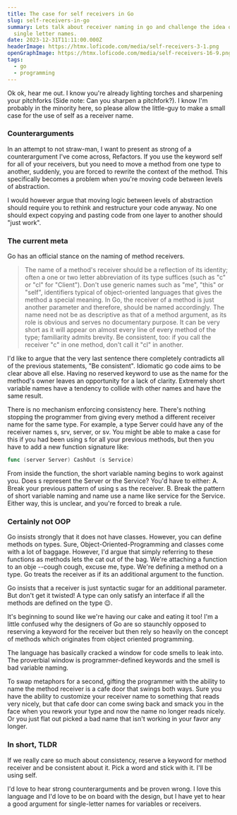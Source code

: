 ```yaml
---
title: The case for self receivers in Go
slug: self-receivers-in-go
summary: Lets talk about receiver naming in go and challenge the idea of using
  single letter names.
date: 2023-12-31T11:11:00.000Z
headerImage: https://htmx.loficode.com/media/self-receivers-3-1.png
openGraphImage: https://htmx.loficode.com/media/self-receivers-16-9.png
tags:
  - go
  - programming
---
```

Ok ok, hear me out. I know you're already lighting torches and sharpening your pitchforks (Side note: Can you sharpen a pitchfork?). I know I'm probably in the minority here, so please allow the little-guy to make a small case for the use of self as a receiver name.

### Counterarguments
In an attempt to not straw-man, I want to present as strong of a counterargument I've come across, Refactors. If you use the keyword self for all of your receivers, but you need to move a method from one type to another, suddenly, you are forced to rewrite the context of the method. This specifically becomes a problem when you're moving code between levels of abstraction.

I would however argue that moving logic between levels of abstraction should require you to rethink and restructure your code anyway. No one should expect copying and pasting code from one layer to another should "just work".

### The current meta

Go has an official stance on the naming of method receivers.

> The name of a method's receiver should be a reflection of its identity; often a one or two letter abbreviation of its type suffices (such as "c" or "cl" for "Client"). Don't use generic names such as "me", "this" or "self", identifiers typical of object-oriented languages that gives the method a special meaning. In Go, the receiver of a method is just another parameter and therefore, should be named accordingly. The name need not be as descriptive as that of a method argument, as its role is obvious and serves no documentary purpose. It can be very short as it will appear on almost every line of every method of the type; familiarity admits brevity. Be consistent, too: if you call the receiver "c" in one method, don't call it "cl" in another.

I'd like to argue that the very last sentence there completely contradicts all of the previous statements, "Be consistent". Idiomatic go code aims to be clear above all else. Having no reserved keyword to use as the name for the method's owner leaves an opportunity for a lack of clarity. Extremely short variable names have a tendency to collide with other names and have the same result.

There is no mechanism enforcing consistency here. There's nothing stopping the programmer from giving every method a different receiver name for the same type. For example, a type Server could have any of the receiver names s, srv, server, or sv. You might be able to make a case for this if you had been using s for all your previous methods, but then you have to add a new function signature like:

```go
func (server Server) CashOut (s Service)
```

From inside the function, the short variable naming begins to work against you. Does s represent the Server or the Service? You'd have to either: A. Break your previous pattern of using s as the receiver. B. Break the pattern of short variable naming and name use a name like service for the Service. Either way, this is unclear, and you're forced to break a rule.

### Certainly not OOP

Go insists strongly that it does not have classes. However, you can define methods on types. Sure, Object-Oriented-Programming and classes come with a lot of baggage. However, I'd argue that simply referring to these functions as methods lets the cat out of the bag. We're attaching a function to an obje --cough cough, excuse me, type. We're defining a method on a type. Go treats the receiver as if its an additional argument to the function.

Go insists that a receiver is just syntactic sugar for an additional parameter. But don't get it twisted! A type can only satisfy an interface if all the methods are defined on the type 😉.

It's beginning to sound like we're having our cake and eating it too! I'm a little confused why the designers of Go are so staunchly opposed to reserving a keyword for the receiver but then rely so heavily on the concept of methods which originates from object oriented programming.

The language has basically cracked a window for code smells to leak into. The proverbial window is programmer-defined keywords and the smell is bad variable naming.

To swap metaphors for a second, gifting the programmer with the ability to name the method receiver is a cafe door that swings both ways. Sure you have the ability to customize your receiver name to something that reads very nicely, but that cafe door can come swing back and smack you in the face when you rework your type and now the name no longer reads nicely. Or you just flat out picked a bad name that isn't working in your favor any longer.

### In short, TLDR

If we really care so much about consistency, reserve a keyword for method receiver and be consistent about it. Pick a word and stick with it. I'll be using self.

I'd love to hear strong counterarguments and be proven wrong. I love this language and I'd love to be on board with the design, but I have yet to hear a good argument for single-letter names for variables or receivers.
